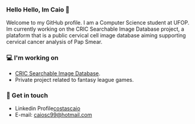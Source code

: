 ### Hello Hello, Im Caio 👋

Welcome to my GitHub profile. I am a Computer Science student at UFOP. Im currently working on the CRIC Searchable Image Database project, 
a plataform that is a public cervical cell image database aiming supporting cervical cancer analysis of Pap Smear.

### 💻 I'm working on
- <a href="https://playground.database.cric.com.br/">CRIC Searchable Image Database</a>.
- Private project related to fantasy league games.

### 💬 Get in touch
- Linkedin Profile<a href="https://www.linkedin.com/in/caio-costa-84134a160/">costascaio</a>
- E-mail: <a href="mailto:caiosc99@hotmail.com">caiosc99@hotmail.com</a>

